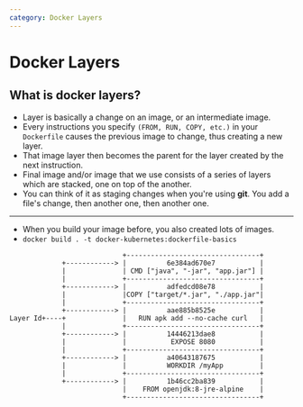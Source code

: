```yaml
---
category: Docker Layers
---
```

# Docker Layers

## What is docker layers?
* Layer is basically a change on an image, or an intermediate image. 
* Every instructions you specify `(FROM, RUN, COPY, etc.)` in your `Dockerfile` causes the previous image to change, thus creating a new layer. 
* That image layer then becomes the parent for the layer created by the next instruction.
* Final image  and/or image that we use consists of a series of layers which are stacked, one on top of the another.
* You can think of it as staging changes when you're using **git**. You add a file's change, then another one, then another one.

---
* When you build your image before, you also created lots of images.
* `docker build . -t docker-kubernetes:dockerfile-basics`                

```text
                            +---------------------------------+
             +------------> |          6e384ad670e7           |
             |              | CMD ["java", "-jar", "app.jar"] |
             |              +---------------------------------+
             +------------> |          adfedcd08e78           |
             |              |COPY ["target/*.jar", "./app.jar"|
             |              +---------------------------------+
             +------------> |          aae885b8525e           |
Layer Id+----+              |   RUN apk add --no-cache curl   |
             |              +---------------------------------+
             +------------> |          14446213dae8           |
             |              |           EXPOSE 8080           |
             |              +---------------------------------+
             +------------> |          a40643187675           |
             |              |          WORKDIR /myApp         |
             |              +---------------------------------+
             +------------> |          1b46cc2ba839           |
                            |    FROM openjdk:8-jre-alpine    |
                            +---------------------------------+

```